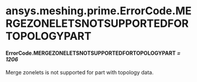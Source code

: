 # ansys.meshing.prime.ErrorCode.MERGEZONELETSNOTSUPPORTEDFORTOPOLOGYPART



#### ErrorCode.MERGEZONELETSNOTSUPPORTEDFORTOPOLOGYPART *= 1206*

Merge zonelets is not supported for part with topology data.

<!-- !! processed by numpydoc !! -->
